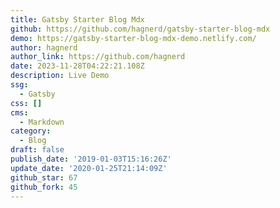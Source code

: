 ```yaml
---
title: Gatsby Starter Blog Mdx
github: https://github.com/hagnerd/gatsby-starter-blog-mdx
demo: https://gatsby-starter-blog-mdx-demo.netlify.com/
author: hagnerd
author_link: https://github.com/hagnerd
date: 2023-11-28T04:22:21.108Z
description: Live Demo
ssg:
  - Gatsby
css: []
cms:
  - Markdown
category:
  - Blog
draft: false
publish_date: '2019-01-03T15:16:26Z'
update_date: '2020-01-25T21:14:09Z'
github_star: 67
github_fork: 45
---
```

